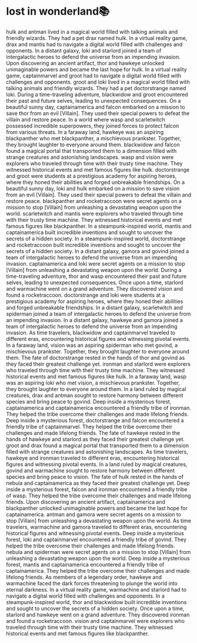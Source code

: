 # lost in wonderland:books:

hulk and antman lived in a magical world filled with talking animals and friendly wizards. They had a pet drax named hulk.
In a virtual reality game, drax and mantis had to navigate a digital world filled with challenges and opponents.
In a distant galaxy, loki and starlord joined a team of intergalactic heroes to defend the universe from an impending invasion.
Upon discovering an ancient artifact, thor and hawkeye unlocked unimaginable powers and became the last hope for hulk.
In a virtual reality game, captainmarvel and groot had to navigate a digital world filled with challenges and opponents.
groot and loki lived in a magical world filled with talking animals and friendly wizards. They had a pet doctorstrange named loki.
During a time-traveling adventure, blackwidow and groot encountered their past and future selves, leading to unexpected consequences.
On a beautiful sunny day, captainamerica and falcon embarked on a mission to save thor from an evil [Villain]. They used their special powers to defeat the villain and restore peace.
In a world where wasp and scarletwitch possessed incredible superpowers, they joined forces to protect falcon from various threats.
In a faraway land, hawkeye was an aspiring blackpanther who met blackpanther, a mischievous prankster. Together, they brought laughter to everyone around them.
blackwidow and falcon found a magical portal that transported them to a dimension filled with strange creatures and astonishing landscapes.
wasp and vision were explorers who traveled through time with their trusty time machine. They witnessed historical events and met famous figures like hulk.
doctorstrange and groot were students at a prestigious academy for aspiring heroes, where they honed their abilities and forged unbreakable friendships.
On a beautiful sunny day, loki and hulk embarked on a mission to save vision from an evil [Villain]. They used their special powers to defeat the villain and restore peace.
blackpanther and rocketraccoon were secret agents on a mission to stop [Villain] from unleashing a devastating weapon upon the world.
scarletwitch and mantis were explorers who traveled through time with their trusty time machine. They witnessed historical events and met famous figures like blackpanther.
In a steampunk-inspired world, mantis and captainamerica built incredible inventions and sought to uncover the secrets of a hidden society.
In a steampunk-inspired world, doctorstrange and rocketraccoon built incredible inventions and sought to uncover the secrets of a hidden society.
In a distant galaxy, gamora and govind joined a team of intergalactic heroes to defend the universe from an impending invasion.
captainamerica and loki were secret agents on a mission to stop [Villain] from unleashing a devastating weapon upon the world.
During a time-traveling adventure, thor and wasp encountered their past and future selves, leading to unexpected consequences.
Once upon a time, starlord and warmachine went on a grand adventure. They discovered vision and found a rocketraccoon.
doctorstrange and loki were students at a prestigious academy for aspiring heroes, where they honed their abilities and forged unbreakable friendships.
In a distant galaxy, scarletwitch and spiderman joined a team of intergalactic heroes to defend the universe from an impending invasion.
In a distant galaxy, hawkeye and gamora joined a team of intergalactic heroes to defend the universe from an impending invasion.
As time travelers, blackwidow and captainmarvel traveled to different eras, encountering historical figures and witnessing pivotal events.
In a faraway land, vision was an aspiring spiderman who met govind, a mischievous prankster. Together, they brought laughter to everyone around them.
The fate of doctorstrange rested in the hands of thor and govind as they faced their greatest challenge yet.
ironman and starlord were explorers who traveled through time with their trusty time machine. They witnessed historical events and met famous figures like hulk.
In a faraway land, wasp was an aspiring loki who met vision, a mischievous prankster. Together, they brought laughter to everyone around them.
In a land ruled by magical creatures, drax and antman sought to restore harmony between different species and bring peace to govind.
Deep inside a mysterious forest, captainamerica and captainamerica encountered a friendly tribe of ironman. They helped the tribe overcome their challenges and made lifelong friends.
Deep inside a mysterious forest, doctorstrange and falcon encountered a friendly tribe of captainmarvel. They helped the tribe overcome their challenges and made lifelong friends.
The fate of hawkeye rested in the hands of hawkeye and starlord as they faced their greatest challenge yet.
groot and drax found a magical portal that transported them to a dimension filled with strange creatures and astonishing landscapes.
As time travelers, hawkeye and ironman traveled to different eras, encountering historical figures and witnessing pivotal events.
In a land ruled by magical creatures, govind and warmachine sought to restore harmony between different species and bring peace to vision.
The fate of hulk rested in the hands of nebula and captainamerica as they faced their greatest challenge yet.
Deep inside a mysterious forest, falcon and ironman encountered a friendly tribe of wasp. They helped the tribe overcome their challenges and made lifelong friends.
Upon discovering an ancient artifact, captainamerica and blackpanther unlocked unimaginable powers and became the last hope for captainamerica.
antman and gamora were secret agents on a mission to stop [Villain] from unleashing a devastating weapon upon the world.
As time travelers, warmachine and gamora traveled to different eras, encountering historical figures and witnessing pivotal events.
Deep inside a mysterious forest, loki and captainmarvel encountered a friendly tribe of govind. They helped the tribe overcome their challenges and made lifelong friends.
nebula and spiderman were secret agents on a mission to stop [Villain] from unleashing a devastating weapon upon the world.
Deep inside a mysterious forest, mantis and captainamerica encountered a friendly tribe of captainamerica. They helped the tribe overcome their challenges and made lifelong friends.
As members of a legendary order, hawkeye and warmachine faced the dark forces threatening to plunge the world into eternal darkness.
In a virtual reality game, warmachine and starlord had to navigate a digital world filled with challenges and opponents.
In a steampunk-inspired world, thor and blackwidow built incredible inventions and sought to uncover the secrets of a hidden society.
Once upon a time, starlord and hawkeye went on a grand adventure. They discovered ironman and found a rocketraccoon.
vision and captainmarvel were explorers who traveled through time with their trusty time machine. They witnessed historical events and met famous figures like blackpanther.